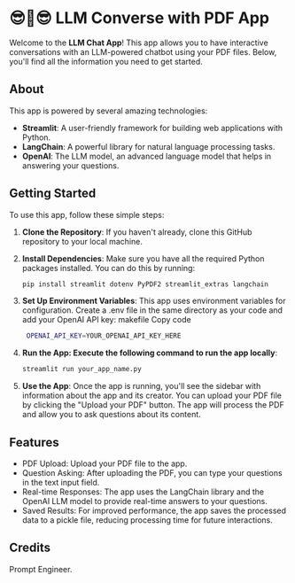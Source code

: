 # 😎💬😎 LLM Converse with PDF App

Welcome to the **LLM Chat App**! This app allows you to have interactive conversations with an LLM-powered chatbot using your PDF files. Below, you'll find all the information you need to get started.

## About
This app is powered by several amazing technologies:

- **Streamlit**: A user-friendly framework for building web applications with Python.
- **LangChain**: A powerful library for natural language processing tasks.
- **OpenAI**: The LLM model, an advanced language model that helps in answering your questions.

## Getting Started
To use this app, follow these simple steps:

1. **Clone the Repository**: If you haven't already, clone this GitHub repository to your local machine.

2. **Install Dependencies**: Make sure you have all the required Python packages installed. You can do this by running:

   ```bash
   pip install streamlit dotenv PyPDF2 streamlit_extras langchain
3. **Set Up Environment Variables**: This app uses environment variables for configuration. Create a .env file in the same directory as your code and add your OpenAI API key:
makefile
Copy code
   ```bash
    OPENAI_API_KEY=YOUR_OPENAI_API_KEY_HERE
4. **Run the App: Execute the following command to run the app locally**:
    ```bash
    streamlit run your_app_name.py
5. **Use the App**: Once the app is running, you'll see the sidebar with information about the app and its creator. You can upload your PDF file by clicking the "Upload your PDF" button. The app will process the PDF and allow you to ask questions about its content.

## Features
- PDF Upload: Upload your PDF file to the app.
- Question Asking: After uploading the PDF, you can type your questions in the text input field.
- Real-time Responses: The app uses the LangChain library and the OpenAI LLM model to provide real-time answers to your questions.
- Saved Results: For improved performance, the app saves the processed data to a pickle file, reducing processing time for future interactions.

## Credits
Prompt Engineer.
